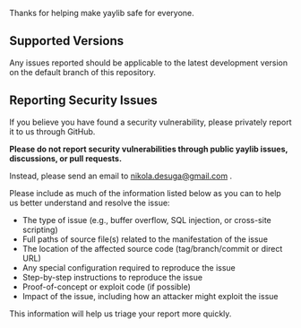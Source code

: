Thanks for helping make yaylib safe for everyone.

## Supported Versions

Any issues reported should be applicable to the latest development version on the default branch of this repository.

## Reporting Security Issues

If you believe you have found a security vulnerability, please privately report it to us through GitHub.

**Please do not report security vulnerabilities through public yaylib issues, discussions, or pull requests.**

Instead, please send an email to nikola.desuga@gmail.com .

Please include as much of the information listed below as you can to help us better understand and resolve the issue:

  * The type of issue (e.g., buffer overflow, SQL injection, or cross-site scripting)
  * Full paths of source file(s) related to the manifestation of the issue
  * The location of the affected source code (tag/branch/commit or direct URL)
  * Any special configuration required to reproduce the issue
  * Step-by-step instructions to reproduce the issue
  * Proof-of-concept or exploit code (if possible)
  * Impact of the issue, including how an attacker might exploit the issue

This information will help us triage your report more quickly.